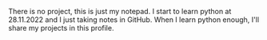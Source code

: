 There is no project, this is just my notepad.
I start to learn python at 28.11.2022 and I just taking notes in GitHub.
When I learn python enough, I'll share my projects in this profile. 
